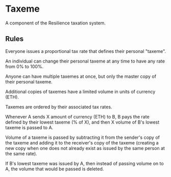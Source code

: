 # Taxeme
A component of the Resilience taxation system.

## Rules

Everyone issues a proportional tax rate that defines their personal "taxeme".

An individual can change their personal taxeme at any time to have any rate from 0% to 100%.

Anyone can have multiple taxemes at once, but only the master copy of their personal taxeme.

Additional copies of taxemes have a limited volume in units of currency (ETH).

Taxemes are ordered by their associated tax rates.

Whenever A sends X amount of currency (ETH) to B, B pays the rate defined by their lowest taxeme (% of X), and then X volume of B's lowest taxeme is passed to A.

Volume of a taxeme is passed by subtracting it from the sender's copy of the taxeme and adding it to the receiver's copy of the taxeme (creating a new copy when one does not already exist as issued by the same person at the same rate).

If B's lowest taxeme was issued by A, then instead of passing volume on to A, the volume that would be passed is deleted.
